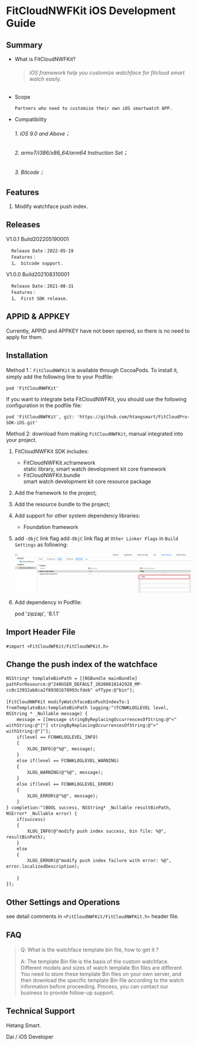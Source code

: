 # FitCloudNWFKit iOS Development Guide

## Summary
* What is FitCloudNWFKit?

  >###### iOS framework help you customize watchface for fitcloud smart watch easily.

* Scope

  ```
  Partners who need to customize their own iOS smartwatch APP.
  ```

* Compatibility

  ###### 1. iOS 9.0 and Above；

  ###### 2. armv7/i386/x86_64/arm64 Instruction Set；

  ###### 3. Bitcode；


## Features

1. Modify watchface push index.


## Releases

V1.0.1 Build202205190001

```
  Release Date：2022-05-19
  Features：
  1、 bitcode support.
```

V1.0.0 Build202108310001

```
  Release Date：2021-08-31
  Features：
  1、 First SDK release.
```

## APPID & APPKEY

Currently, APPID and APPKEY have not been opened, so there is no need to apply for them.

## Installation

Method 1：`FitCloudNWFKit` is available through CocoaPods. To install it, simply add the following line to your Podfile:

```
pod 'FitCloudNWFKit'
```

If you want to integrate beta FitCloudNWFKit, you should use the following configuration in the podfile file:
```
pod 'FitCloudNWFKit', git: 'https://github.com/htangsmart/FitCloudPro-SDK-iOS.git'
```

Method 2: download from making ` FitCloudNWFKit `, manual integrated into your project.

1. FitCloudNWFKit SDK includes:
    * FitCloudNWFKit.xcframework  
      static library, smart watch development kit core framework
    * FitCloudNWFKit.bundle   
      smart watch development kit core resource package

2. Add the framework to the project;

3. Add the resource bundle to the project;

4. Add support for other system dependency libraries:

    * Foundation framework
5. add `-ObjC` link flag
   add`-ObjC` link flag at `Other Linker Flags` in `Build Settings` as following:


   ![ObjC Other Link Flag](media/build_settings.png)

6. Add dependency in Podfile:

   pod 'zipzap', '8.1.1'

## Import Header File

```objc
#import <FitCloudWFKit/FitCloudWFKit.h>
```

## Change the push index of the watchface
```objc
NSString* templateBinPath = [[NSBundle mainBundle] pathForResource:@"240USER_DEFAULT_20200618142928_MP-cc0c13932ab8ca2f89301678993cfdeb" ofType:@"bin"];

[FitCloudNWFKit modifyWatchfaceBinPushIndexTo:1 fromTemplateBin:templateBinPath logging:^(FCNWKLOGLEVEL level, NSString * _Nullable message) {
    message = [[message stringByReplacingOccurrencesOfString:@"<" withString:@"["] stringByReplacingOccurrencesOfString:@">" withString:@"]"];
    if(level == FCNWKLOGLEVEL_INFO)
    {
        XLOG_INFO(@"%@", message);
    }
    else if(level == FCNWKLOGLEVEL_WARNING)
    {
        XLOG_WARNING(@"%@", message);
    }
    else if(level == FCNWKLOGLEVEL_ERROR)
    {
        XLOG_ERROR(@"%@", message);
    }
} completion:^(BOOL success, NSString* _Nullable resultBinPath, NSError* _Nullable error) {
    if(success)
    {
        XLOG_INFO(@"modify push index success, bin file: %@", resultBinPath);
    }
    else
    {
        XLOG_ERROR(@"modify push index failure with error: %@", error.localizedDescription);
        
    }
}];
```


## Other Settings and Operations

see detail comments in `<FitCloudNWFKit/FitCloudNWFKit.h>` header file.

## FAQ

>Q: What is the watchface template bin file, how to get it？
>
>A: The template Bin file is the basis of the custom watchface. Different models and sizes of watch template Bin files are different. You need to store these template Bin files on your own server, and then download the specific template Bin file according to the watch information before proceeding. Process, you can contact our business to provide follow-up support.

## Technical Support

Hetang Smart.

Dai / iOS Developer
